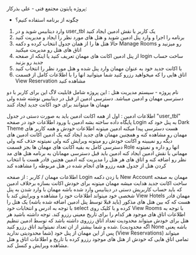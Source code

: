 پروژه پایتون مجتمع فنی - علی بذرکار:

- چگونه از برنامه استفاده کنیم؟
1)	وارد دیتابیس شوید و در user_tbl یک کاربر با نقش ادمین ایجاد کنید
2)	برنامه را اجرا و وارد پنل ادمین شوید و هتل های مورد نظر را ایجاد و مدیریت کنید
3)	حالا هتل ها را از همان جدول انتخاب کرده و دکمه Manage Rooms رو میزنید و اتاق های هتل رو مدیریت میکنید
4)	از پنل ادمین اکانت های مهمان تعریف کنید یا اینکه از صفحه login ساخت حساب جدید رو بزنید
5)	با اکانت جدید خود به عنوان مهمان وارد پنل شده و هتل مورد نظر را انتخاب کنید
6)	اتاق هایی را که میخواهید رزرو کنید شما میتوانید انها را با اطلاعات کامل از قسمت View Reservation مشاهده کنید




 نام پروژه - سیستم مدیریت هتل :
این پروژه شامل قابلیت لاگ این برای کاربر با دو دسترسی مهمان  و ادمین میباشد.
دسترسی ادمین از قبل در دیتابیس نوشته شده ولی مهمان ها میتوانند برای خود اکانت جدید ایجاد کنند

 اطلاعات ادمین :
اول از همه اکانت ادمین باید به صورت دستی در جدول "user_tbl" پایگاه داده ساخته بشه
ادمین با ورود اطلاعات خود در صفحه Login به پنل خود که Dark Theme هست دسترسی پیدا میکنه
ادمین میتونه اطلاعات خودش و همه کاربر های مهمان رو مشاهده کنه و همچنین مهمان های جدید ایجاد کنه
یک ادمین اکانت ادمین های دیگه رو نمیبینه و اکانت خودش رو میتونه ویرایش کنه ولی نمیتونه حذف کنه ولی دسترسی کامل به بقیه
اکانت های مهمان ها بجز قسمت Role انها رو داره و نمیتونه مهمانی با نقش ادمین ایجاد کنه
ادمین باید قبل دسترسی مهمانان به برنامه هتل های مد نظر رو اضافه کنه و اتاق های هر هتل را مدیریت کنه
ادمین هچنین قادر هست با انتخاب کردن هتل از جدول همه رزرو های انجام شده در هتل مربوطه را مشاهده کند

 اطلاعات مهمان / کاربر :
از صفحه Login با زدن دکمه New Account مهمان به صفحه ساخت اکانت جدید هدایت میشه
مهمان میتونه برای خودش اکانت بسازه برخلاف ادمین که باید حساب کاربریش دستی در دیتابیس وارد شده باشه
مهمان با وارد شدن به پنل شخصی خود میتواند اطلاعات خود را مشاهده و ویرایش کند
با View Hotels مهمان قادر هست که که بین هتل های مذکور (باید قبلا توسط پنل ادمین اضافه شده باشه) یک هتل را با توجه به 
ادرس و انتخابات خود select کرده و با کلیک روی View Rooms با توجه به اطلاعات اتاق های موجود هر کدام را برای 
تاریخ معینی رزرو کند.  توجه داشته باشید هر هتل برای خودش میتواند محدودیت تعداد اتاق رزروی داشته باشد که توسط 
ادمین تنظیم شده و شما بیشتر از ان تعداد نمیتوانید اتاق رزرو کنید. (اگه محدودیت None باشه یعنی شما محدودیتی ندارید)
پس از این مهمان از پنل خود (View Reservations) میتواند تمامی اتاق هایی که خودش 
از هتل های موجود رزرو کرده با تاریخ و اطلاعات اتاق و هتل مشاهده ویرایش و کنسل کند.


